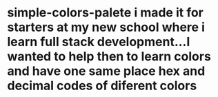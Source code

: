 # simple-colors-palete i made it for starters at my new school where i learn full stack development...I wanted to help then to learn colors and have one same place hex and decimal codes of diferent colors
